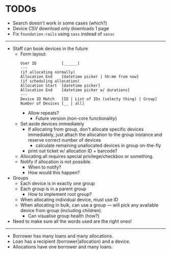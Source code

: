 # TODOs

- Search doesn't work in some cases (which?)
- Device CSV download only downloads 1 page
- Fix `foundation-rails` using `sass` instead of `sassc`

---

- Staff can book devices in the future
  - Form layout:
    ```
    User ID           [______]
    ---
    (if allocating normally)
    Allocation End    [datetime picker | hh:mm from now]
    (if scheduling allocation)
    Allocation Start  [datetime picker]
    Allocation End    [datetime picker w/ durations]
    ---
    Device ID Match   [ID | List of IDs (selecty thing) | Group]
    Number of Devices [__ | all]
    ```
    - Allow repeats?
      - Future version (non-core functionality)
  - Set aside devices immediately
    - If allocating from group, don't allocate specific devices immediately, just attach the allocation to the group instance and reserve correct number of devices
      - calculate remaining unallocated devices in group on-the-fly
    - print out ticket w/ allocation ID + barcode?
  - Allocating all requires special privilege/checkbox or something.
  - Notify if allocation is not possible.
    - When to notify?
    - How would this happen?
- Groups
  - Each device is in exactly one group
  - Each group is in a parent group
    - How to implement root group?
  - When allocating individual device, must use ID
  - When allocating in bulk, can use a group — will pick any available device from group (including children).
    - Can visualise group health (how?)
- Need to make sure all the words used are the right ones!

---

- Borrower has many loans and many allocations.
- Loan has a recipient (borrower|allocation) and a device.
- Allocations have one borrower and many loans.
